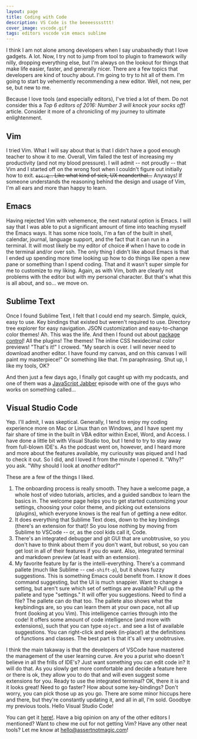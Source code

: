 ```yaml
---
layout: page
title: Coding with Code
description: VS Code is the beeeessssttt!
cover_image: vscode.gif
tags: editors vscode vim emacs sublime
---
```


I think I am not alone among developers when I say unabashedly that I love gadgets.  A lot.  Now, I try not to jump from tool to plugin to framework willy nilly, dropping everything else, but I'm always on the lookout for things that make life easier, faster, and generally nicer.  There are a few topics that developers are kind of touchy about.  I'm going to try to hit all of them.  I'm going to start by vehemently recommending a new editor.  Well, not new, per se, but new to me.

Because I love tools (and especially editors), I've tried a lot of them.  Do not consider this a *Top 6 editors of 2016: Number 3 will knock your socks off!* article.  Consider it more of a chronicling of my journey to ultimate enlightenment.

## Vim

I tried Vim.  What I will say about that is that I didn't have a good enough teacher to show it to me.  Overall, Vim failed the test of increasing my productivity (and not my blood pressure).  I will admit -- not proudly -- that Vim and I started off on the wrong foot when I couldn't figure out initially how to exit.  <del>`esc:q`... Like what kind of sick, UX neanderthal...</del> Anyways!  If someone understands the reasoning behind the design and usage of Vim, I'm all ears and more than happy to learn.

## Emacs

Having rejected Vim with vehemence, the next natural option is Emacs.  I will say that I was able to put a significant amount of time into teaching myself the Emacs ways.  It has some nice tools, I'm a fan of the built in shell, calendar, journal, language support, and the fact that it can run in a terminal.  It will most likely be my editor of choice <del>if</del> when I have to code in the terminal and/or over ssh.  The only thing I didn't like about Emacs is that I ended up spending more time looking up how to do things like open a new pane or something than I spend coding.  That and it wasn't super simple for me to customize to my liking.  Again, as with Vim, both are clearly not problems with the editor but with my personal character.  But that's what this is all about, and so... we move on.

## Sublime Text

Once I found Sublime Text, I felt that I could end my search.  Simple, quick, easy to use.  Key bindings that existed but weren't required to use.  Directory tree explorer for easy navigation.  JSON customization and easy-to-change color themes!  Ah.  This was the life.  And then I found out about [package control](https://packagecontrol.io)!  All the plugins!  The themes!  The inline CSS hexidecimal color previews!  "That's it!" I crowed.  "My search is over.  I will never need to download another editor.  I have found my canvas, and on this canvas I will paint my masterpiece!"  Or something like that.  I'm paraphrasing.  Shut up, I like my tools, OK?

And then just a few days ago, I finally got caught up with my podcasts, and one of them was a [JavaScript Jabber](https://devchat.tv/js-jabber) episode with one of the guys who works on something called...

## Visual Studio Code

Yep.  I'll admit, I was skeptical.  Generally, I tend to enjoy my coding experience more on Mac or Linux than on Windows, and I have spent my fair share of time in the built in VBA editor within Excel, Word, and Access.  I have done a little bit with Visual Studio too, but I tend to try to stay away from full-blown IDE's.  As the podcast went on, however, and I heard more and more about the features available, my curiousity was piqued and I had to check it out.  So I did, and I loved it from the minute I opened it.  "Why?" you ask.  "Why should I look at *another* editor?"

These are a few of the things I liked.

 1. The onboarding process is really smooth.  They have a welcome page, a whole host of video tutorials, articles, and a guided sandbox to learn the basics in.  The welcome page helps you to get started customizing your settings, choosing your color theme, and picking out extensions (plugins), which everyone knows is the real fun of getting a new editor.
 2. It does everything that Sublime Text does, down to the key bindings (there's an extension for that)!  So you lose nothing by moving from Sublime to VSCode -- or, as the cool kids call it, Code.
 3. There's an integrated debugger and git GUI that are unobtrusive, so you don't have to think about them if you don't want, but robust, so you can get lost in all of their features if you do want.  Also, integrated terminal and markdown preview (at least with an extension).
 4. My favorite feature by far is the intelli-everything.  There's a command pallete (much like Sublime -- `cmd-shift-p`), but it shows fuzzy suggestions.  This is something Emacs could benefit from.  I know it does command suggesting, but the UI is much snappier.  Want to change a setting, but aren't sure which set of settings are available?  Pull up the pallete and type "settings."  It will offer you suggestions.  Need to find a file?  The pallete can do that too.  The pallete also shows what the keybindings are, so you can learn them at your own pace, not all up front (looking at you Vim).  This intelligence carries through into the code!  It offers some amount of code intelligence (and more with extensions), such that you can type `object.` and see a list of available suggestions.  You can right-click and peek (in-place!) at the definitions of functions and classes.  The best part is that it's all very unobtrusive.

 I think the main takaway is that the developers of VSCode have mastered the management of the user learning curve.  Are you a purist who doesn't believe in all the frills of IDE's?  Just want something you can edit code in?  It will do that.  As you slowly get more comfortable and decide a feature here or there is ok, they allow you to do that and will even suggest some extensions for you.  Ready to use the integrated terminal?  OK, there it is and it looks great!  Need to go faster?  How about some key-bindings?  Don't worry, you can pick those up as you go.  There are some minor hiccups here and there, but they're constantly updating it, and all in all, I'm sold.  Goodbye my previous tools.  Hello Visual Studio Code!

 You can get it [here!](https://code.visualstudio.com/).  Have a big opinion on any of the other editors I mentioned?  Want to chew me out for not getting Vim?  Have any other neat tools?  Let me know at hello@assertnotmagic.com!